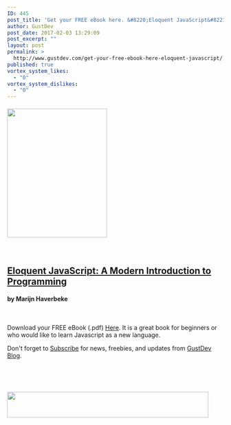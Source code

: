 ```yaml
---
ID: 445
post_title: 'Get your FREE eBook here. &#8220;Eloquent JavaScript&#8221;'
author: GustDev
post_date: 2017-02-03 13:29:09
post_excerpt: ""
layout: post
permalink: >
  http://www.gustdev.com/get-your-free-ebook-here-eloquent-javascript/
published: true
vortex_system_likes:
  - "0"
vortex_system_dislikes:
  - "0"
---
```

<h4><a href="https://drive.google.com/file/d/0B8BGZxI5RTzIQkxsQk9WeGV0Y1U/view?usp=sharing"><img class="aligncenter wp-image-440 size-medium" src="http://www.gustdev.com/wp-content/uploads/2017/02/eloquente-js-ebook-cover-232x300.png" width="232" height="300" /></a></h4>
&nbsp;
<h2><a href="https://drive.google.com/file/d/0B8BGZxI5RTzIQkxsQk9WeGV0Y1U/view?usp=sharing">Eloquent JavaScript: A Modern Introduction to Programming</a></h2>
<h4>by Marijn Haverbeke</h4>
&nbsp;

Download your FREE eBook (.pdf) <a href="https://drive.google.com/file/d/0B8BGZxI5RTzIQkxsQk9WeGV0Y1U/view?usp=sharing">Here</a>. It is a great book for beginners or who would like to learn Javascript as a new language.

Don't forget to <a href="http://gem.godaddy.com/signups/414828/join" target="_blank">Subscribe</a> for news, freebies, and updates from <a href="http://gem.godaddy.com/signups/414828/join" target="_blank">GustDev Blog</a>.

&nbsp;

&nbsp;

<a href="http://www.tkqlhce.com/click-8268471-11956928?cm_mmc=CJ-_-4884633-_-8268471-_-Business%20and%20Advertising%20Made%20Easy%20-%20728X90" target="_top">
<img src="http://www.awltovhc.com/image-8268471-11956928" width="468" height="60" alt="" border="0"/></a>